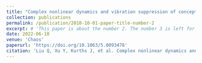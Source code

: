 ```yaml
---
title: "Complex nonlinear dynamics and vibration suppression of conceptual airfoil models: A state-of-the-art overview"
collection: publications
permalink: /publication/2010-10-01-paper-title-number-2
excerpt: # 'This paper is about the number 2. The number 3 is left for future work.'
date: 2022-06-10
venue: 'Chaos'
paperurl: 'https://doi.org/10.1063/5.0093478'
citation: 'Liu Q, Xu Y, Kurths J, et al. Complex nonlinear dynamics and vibration suppression of conceptual airfoil models: A state-of-the-art overview[J]. Chaos: An Interdisciplinary Journal of Nonlinear Science, 2022, 32(6): 062101.'
---
```

